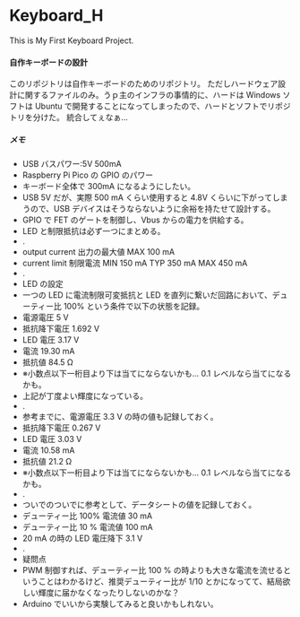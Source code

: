 # Keyboard_H
This is My First Keyboard Project.

#### 自作キーボードの設計
このリポジトリは自作キーボードのためのリポジトリ。
ただしハードウェア設計に関するファイルのみ。うｐ主のインフラの事情的に、ハードは Windows ソフトは Ubuntu で開発することになってしまったので、ハードとソフトでリポジトリを分けた。
統合してぇなぁ...

##### メモ
- USB バスパワー:5V 500mA
- Raspberry Pi Pico の GPIO のパワー
- キーボード全体で 300mA になるようにしたい。
- USB 5V だが、実際 500 mA くらい使用すると 4.8V くらいに下がってしまうので、USB デバイスはそうならないように余裕を持たせて設計する。
- GPIO で FET のゲートを制御し、Vbus からの電力を供給する。
- LED と制限抵抗は必ず一つにまとめる。
- .
- output current 出力の最大値 MAX 100 mA
- current limit 制限電流 MIN 150 mA TYP 350 mA MAX 450 mA
- .
- LED の設定
- 一つの LED に電流制限可変抵抗と LED を直列に繋いだ回路において、デューティー比 100% という条件で以下の状態を記録。
- 電源電圧 5 V
- 抵抗降下電圧 1.692 V
- LED 電圧 3.17 V
- 電流 19.30 mA
- 抵抗値 84.5 Ω
- ※小数点以下一桁目より下は当てにならないかも... 0.1 レベルなら当てになるかも。
- 上記が丁度よい輝度になっている。
- .
- 参考までに、電源電圧 3.3 V の時の値も記録しておく。
- 抵抗降下電圧 0.267 V
- LED 電圧 3.03 V
- 電流 10.58 mA
- 抵抗値 21.2 Ω
- ※小数点以下一桁目より下は当てにならないかも... 0.1 レベルなら当てになるかも。
- .
- ついでのついでに参考として、データシートの値を記録しておく。
- デューティー比 100% 電流値  30 mA
- デューティー比 10 % 電流値 100 mA
- 20 mA の時の LED 電圧降下 3.1 V
- .
- 疑問点
- PWM 制御すれば、デューティー比 100 % の時よりも大きな電流を流せるということはわかるけど、推奨デューティー比が 1/10 とかになってて、結局欲しい輝度に届かなくなったりしないのかな？
- Arduino でいいから実験してみると良いかもしれない。

